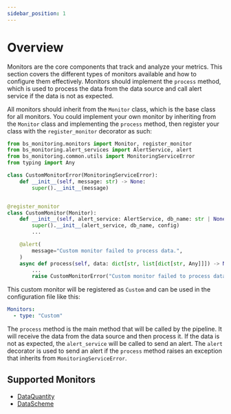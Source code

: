 ```yaml
---
sidebar_position: 1
---
```


# Overview

Monitors are the core components that track and analyze your metrics. This section covers the different types of monitors available and how to configure them effectively. Monitors should implement the `process` method, which is used to process the data from the data source and call alert service if the data is not as expected.

All monitors should inherit from the `Monitor` class, which is the base class for all monitors. You could implement your own monitor by inheriting from the `Monitor` class and implementing the `process` method, then register your class with the `register_monitor` decorator as such:

```python
from bs_monitoring.monitors import Monitor, register_monitor
from bs_monitoring.alert_services import AlertService, alert
from bs_monitoring.common.utils import MonitoringServiceError
from typing import Any

class CustomMonitorError(MonitoringServiceError):
    def __init__(self, message: str) -> None:
        super().__init__(message)


@register_monitor
class CustomMonitor(Monitor):
    def __init__(self, alert_service: AlertService, db_name: str | None = None, config: Any = None):
        super().__init__(alert_service, db_name, config)
        ...

    @alert(
        message="Custom monitor failed to process data.",
    )
    async def process(self, data: dict[str, list[dict[str, Any]]]) -> None:
        ...
        raise CustomMonitorError("Custom monitor failed to process data.")
```

This custom monitor will be registered as `Custom` and can be used in the configuration file like this:

```yaml
Monitors:
  - type: "Custom"
```

The `process` method is the main method that will be called by the pipeline. It will receive the data from the data source and then process it. If the data is not as expected, the `alert_service` will be called to send an alert. The `alert` decorator is used to send an alert if the `process` method raises an exception that inherits from `MonitoringServiceError`.

## Supported Monitors

- [DataQuantity](/docs/monitors/data_quantity)
- [DataScheme](/docs/monitors/data_scheme)
